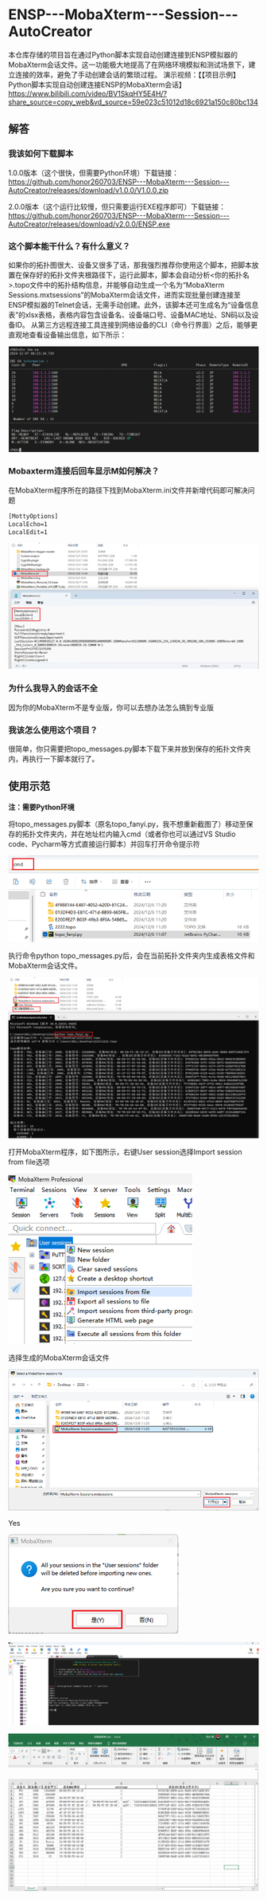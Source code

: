 # ENSP---MobaXterm---Session---AutoCreator
本仓库存储的项目旨在通过Python脚本实现自动创建连接到ENSP模拟器的MobaXterm会话文件。这一功能极大地提高了在网络环境模拟和测试场景下，建立连接的效率，避免了手动创建会话的繁琐过程。
演示视频：【【项目示例】Python脚本实现自动创建连接ENSP的MobaXterm会话】 https://www.bilibili.com/video/BV1SkqHY5E4H/?share_source=copy_web&vd_source=59e023c51012d18c6921a150c80bc134
## 解答
### 我该如何下载脚本
1.0.0版本（这个很快，但需要Python环境）下载链接：https://github.com/honor260703/ENSP---MobaXterm---Session---AutoCreator/releases/download/v1.0.0/V1.0.0.zip

2.0.0版本（这个运行比较慢，但只需要运行EXE程序即可）下载链接：https://github.com/honor260703/ENSP---MobaXterm---Session---AutoCreator/releases/download/v2.0.0/ENSP.exe
### 这个脚本能干什么？有什么意义？

如果你的拓扑图很大、设备又很多了话，那我强烈推荐你使用这个脚本，把脚本放置在保存好的拓扑文件夹根路径下，运行此脚本，脚本会自动分析<你的拓扑名>.topo文件中的拓扑结构信息，并能够自动生成一个名为“MobaXterm Sessions.mxtsessions”的MobaXterm会话文件，进而实现批量创建连接至ENSP模拟器的Telnet会话，无需手动创建。此外，该脚本还可生成名为“设备信息表”的xlsx表格，表格内容包含设备名、设备端口号、设备MAC地址、SN码以及设备ID。 从第三方远程连接工具连接到网络设备的CLI（命令行界面）之后，能够更直观地查看设备输出信息，如下所示：

![5e9bce01242470800628e067aff45469](./ReadMe/5e9bce01242470800628e067aff45469.jpg)

### Mobaxterm连接后回车显示M如何解决？ 

在MobaXterm程序所在的路径下找到MobaXterm.ini文件并新增代码即可解决问题

```
[MottyOptions]
LocalEcho=1
LocalEdit=1
```

![image-20241206115457756](./ReadMe/image-20241206115457756.png)
### 为什么我导入的会话不全
因为你的MobaXterm不是专业版，你可以去想办法怎么搞到专业版
### 我该怎么使用这个项目？

很简单，你只需要把topo_messages.py脚本下载下来并放到保存的拓扑文件夹内，再执行一下脚本就行了。

## 使用示范

**注：需要Python环境**

将topo_messages.py脚本（原名topo_fanyi.py，我不想重新截图了）移动至保存的拓扑文件夹内，并在地址栏内输入cmd（或者你也可以通过VS Studio code、Pycharm等方式直接运行脚本）并回车打开命令提示符

![image-20241206113309723](./ReadMe/image-20241206113309723.png)

执行命令python topo_messages.py后，会在当前拓扑文件夹内生成表格文件和MobaXterm会话文件。

![image-20241206113638626](./ReadMe/image-20241206113638626.png)

打开MobaXterm程序，如下图所示，右键User session选择Import session from file选项

![{BD63A6ED-8288-4795-96EB-07950C212D90}](./ReadMe/{BD63A6ED-8288-4795-96EB-07950C212D90}.png)

选择生成的MobaXterm会话文件

![image-20241206114021564](./ReadMe/image-20241206114021564.png)

Yes

![image-20241206114038133](./ReadMe/image-20241206114038133.png)

![image-20241206114225200](./ReadMe/image-20241206114225200.png)

![image-20241206114416992](./ReadMe/image-20241206114416992.png)
